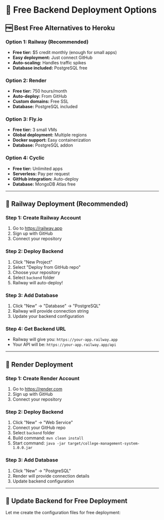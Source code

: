 # 🚀 Free Backend Deployment Options

## 🆓 **Best Free Alternatives to Heroku**

### **Option 1: Railway (Recommended)**
- **Free tier:** $5 credit monthly (enough for small apps)
- **Easy deployment:** Just connect GitHub
- **Auto-scaling:** Handles traffic spikes
- **Database included:** PostgreSQL free

### **Option 2: Render**
- **Free tier:** 750 hours/month
- **Auto-deploy:** From GitHub
- **Custom domains:** Free SSL
- **Database:** PostgreSQL included

### **Option 3: Fly.io**
- **Free tier:** 3 small VMs
- **Global deployment:** Multiple regions
- **Docker support:** Easy containerization
- **Database:** PostgreSQL addon

### **Option 4: Cyclic**
- **Free tier:** Unlimited apps
- **Serverless:** Pay per request
- **GitHub integration:** Auto-deploy
- **Database:** MongoDB Atlas free

---

## 🎯 **Railway Deployment (Recommended)**

### **Step 1: Create Railway Account**
1. Go to https://railway.app
2. Sign up with GitHub
3. Connect your repository

### **Step 2: Deploy Backend**
1. Click "New Project"
2. Select "Deploy from GitHub repo"
3. Choose your repository
4. Select `backend` folder
5. Railway will auto-deploy!

### **Step 3: Add Database**
1. Click "New" → "Database" → "PostgreSQL"
2. Railway will provide connection string
3. Update your backend configuration

### **Step 4: Get Backend URL**
- Railway will give you: `https://your-app.railway.app`
- Your API will be: `https://your-app.railway.app/api`

---

## 🎨 **Render Deployment**

### **Step 1: Create Render Account**
1. Go to https://render.com
2. Sign up with GitHub
3. Connect your repository

### **Step 2: Deploy Backend**
1. Click "New" → "Web Service"
2. Connect your GitHub repo
3. Select `backend` folder
4. Build command: `mvn clean install`
5. Start command: `java -jar target/college-management-system-1.0.0.jar`

### **Step 3: Add Database**
1. Click "New" → "PostgreSQL"
2. Render will provide connection details
3. Update backend configuration

---

## 🔧 **Update Backend for Free Deployment**

Let me create the configuration files for free deployment:
